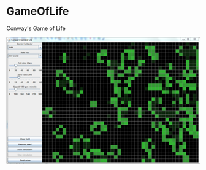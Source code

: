 GameOfLife
==========

Conway's Game of Life

![Preview](https://raw.githubusercontent.com/overlinden/GameOfLIfe/master/preview.png)
